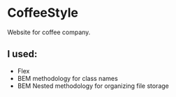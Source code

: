 # CoffeeStyle

Website for coffee company.

## I used:
* Flex
* BEM methodology for class names
* BEM Nested methodology for organizing file storage
